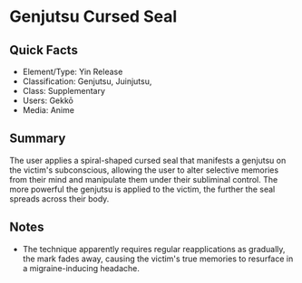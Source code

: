 # Genjutsu Cursed Seal

## Quick Facts
- Element/Type: Yin Release
- Classification: Genjutsu, Juinjutsu,
- Class: Supplementary
- Users: Gekkō
- Media: Anime

## Summary
The user applies a spiral-shaped cursed seal that manifests a genjutsu on the victim's subconscious, allowing the user to alter selective memories from their mind and manipulate them under their subliminal control. The more powerful the genjutsu is applied to the victim, the further the seal spreads across their body.

## Notes
- The technique apparently requires regular reapplications as gradually, the mark fades away, causing the victim's true memories to resurface in a migraine-inducing headache.
